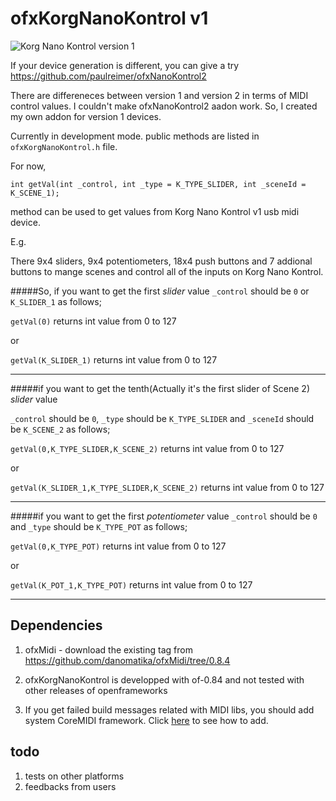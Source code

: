 ofxKorgNanoKontrol v1
================
![Korg Nano Kontrol version 1](http://www.mslinn.com/sites/mike/studio/instruments/Korg/nano/nanoKontrol/nanokontrolb.gif)

If your device generation is different, you can give a try <https://github.com/paulreimer/ofxNanoKontrol2> 

There are differeneces between version 1 and version 2 in terms of MIDI control values. I couldn't make ofxNanoKontrol2 aadon work. So, I created my own addon for version 1 devices.

Currently in development mode. public methods are listed in `ofxKorgNanoKontrol.h` file.

For now, 

`int getVal(int _control, int _type = K_TYPE_SLIDER, int _sceneId = K_SCENE_1);` 

method can be used to get values from Korg Nano Kontrol v1 usb midi device.


E.g. 

There 9x4 sliders, 9x4 potentiometers, 18x4 push buttons and 7 addional buttons to mange scenes and control all of the inputs on Korg Nano Kontrol. 

#####So, if you want to get the first *slider* value 
`_control` should be `0` or `K_SLIDER_1` as follows;

`getVal(0)` returns int value from 0 to 127

or

`getVal(K_SLIDER_1)` returns int value from 0 to 127

---------------------------------


#####if you want to get the tenth(Actually it's the first slider of Scene 2) *slider* value

`_control` should be `0`, `_type` should be `K_TYPE_SLIDER` and `_sceneId` should be `K_SCENE_2` as 
follows;

`getVal(0,K_TYPE_SLIDER,K_SCENE_2)` returns int value from 0 to 127
  

or

`getVal(K_SLIDER_1,K_TYPE_SLIDER,K_SCENE_2)` returns int value from 0 to 127

-------------



#####if you want to get the first *potentiometer* value 
`_control` should be `0` and `_type` should be `K_TYPE_POT` as follows;

`getVal(0,K_TYPE_POT)` returns int value from 0 to 127

or

`getVal(K_POT_1,K_TYPE_POT)` returns int value from 0 to 127

---
Dependencies
--------
1. ofxMidi - download the existing tag from <https://github.com/danomatika/ofxMidi/tree/0.8.4>

2. ofxKorgNanoKontrol is developped with of-0.84 and not tested with other releases of openframeworks

3. If you get failed build messages related with MIDI libs, you should add system CoreMIDI framework. Click [here](https://vimeo.com/124147456) to see how to add.

todo
-------------
1. tests on other platforms
2. feedbacks from users
